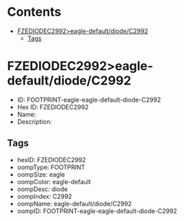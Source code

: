 



Contents
========

* [FZEDIODEC2992>eagle-default/diode/C2992](#fzediodec2992eagle-defaultdiodec2992)
	* [Tags](#tags)

# FZEDIODEC2992>eagle-default/diode/C2992

- ID: FOOTPRINT-eagle-eagle-default-diode-C2992
- Hex ID: FZEDIODEC2992
- Name: 
- Description: 

## Tags

- hexID: FZEDIODEC2992
- oompType: FOOTPRINT
- oompSize: eagle
- oompColor: eagle-default
- oompDesc: diode
- oompIndex: C2992
- oompName: eagle-default/diode/C2992
- oompID: FOOTPRINT-eagle-eagle-default-diode-C2992
